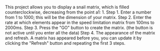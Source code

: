 This project allows you to display a snail matrix, which is filled counterclockwise, decreasing from the point a1: 1.
Step 1. Enter a number from 1 to 1000; this will be the dimension of your matrix.
Step 2. Enter the rate at which elements appear in the speed limitation matrix from 100ms to 2000ms.
Step 3. Press the "GO" button to create the matrix. (the button is not active until you enter all the data)
Step 4. The appearance of the matrix and refresh. A matrix has appeared before you, you can update it by clicking
 the "Refresh" button and repeating the first 3 steps.